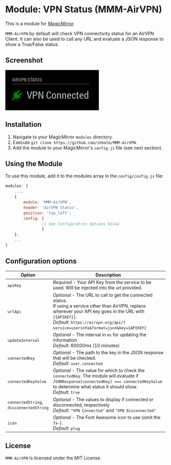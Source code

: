 # Module: VPN Status (MMM-AirVPN)

This is a module for <a href="https://github.com/MichMich/MagicMirror">MagicMirror</a>.

`MMM-AirVPN` by default will check VPN connectivity status for an AirVPN Client.  It can also be used to call any URL and evaluate a JSON response to show a True/False status.

## Screenshot

![](screenshot.png)

## Installation

1. Navigate to your MagicMirror `modules` directory.
2. Execute `git clone https://github.com/shbatm/MMM-AirVPN`.
3. Add the module to your MagicMirror's `config.js` file (see next section).

## Using the Module

To use this module, add it to the modules array in the `config/config.js` file:

```javascript
modules: [
    ...,
    {
        module: 'MMM-AirVPN',
        header: 'AirVPN Status',
        position: 'top_left',
        config: {
                // See Configuration Options below
                }
    },
    ...
]
```

## Configuration options

| Option           | Description
|----------------- |-----------
| `apiKey` | *Required* - Your API Key from the service to be used. Will be injected into the url provided.
| `urlApi` | *Optional* - The URL to call to get the connected status.<br />If using a service other than AirVPN, replace wherever your API key goes in the URL with `{{APIKEY}}`.<br />*Default:* `https://airvpn.org/api/?service=userinfo&format=json&key={APIKEY}`
| `updateInterval` | *Optional* - The interval in `ms` for updating the information<br />*Default:* 60000ms (10 minutes)
| `connectedKey` | *Optional* - The path to the key in the JSON response that will be checked.<br />*Default:* `user.connected`
| `connectedKeyValue` | *Optional* - The value for which to check the `connectedKey`. The module will evaluate if `JSONResponse[connectedKey] === connectedKeyValue` to determine what status it should show.<br />*Default:* `true`
| `connectedString`,<br />`disconnectedString` | *Optional* - The values to display if connected or disconnected, respectively<br />*Default:* `"VPN Connected"` and `"VPN Disconnected"`
| `icon` | *Optional* - The Font Awesome icon to use (omit the `fa-`).<br />*Default:* `plug`


## License

`MMM-AirVPN` is licensed under the MIT License.
